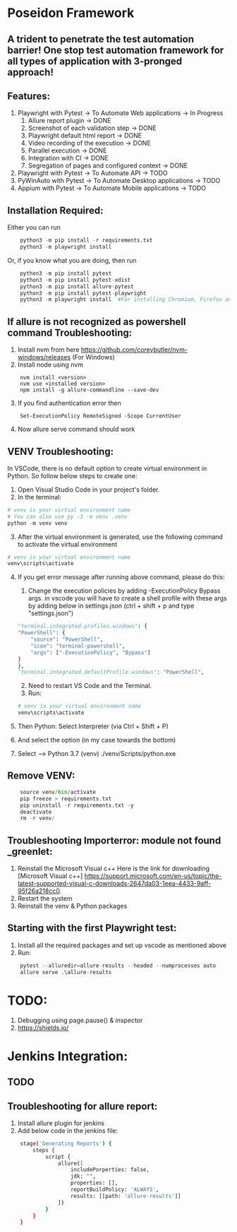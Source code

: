# Poseidon Framework
## A trident to penetrate the test automation barrier! One stop test automation framework for all types of application with 3-pronged approach!

## Features:
1. Playwright with Pytest -> To Automate Web applications -> In Progress
    1. Allure report plugin -> DONE
    2. Screenshot of each validation step -> DONE
    3. Playwright default html report -> DONE
    4. Video recording of the execution -> DONE
    5. Parallel execution -> DONE
    6. Integration with CI -> DONE
    7. Segregation of pages and configured context -> DONE
2. Playwright with Pytest -> To Automate API -> TODO
3. PyWinAuto with Pytest -> To Automate Desktop applications -> TODO
4. Appium with Pytest -> To Automate Mobile applications -> TODO

## Installation Required:
Either you can run 
```python
    python3 -m pip install -r requirements.txt
    python3 -m playwright install
```
Or, if you know what you are doing, then run
```python
    python3 -m pip install pytest
    python3 -m pip install pytest-xdist
    python3 -m pip install allure-pytest
    python3 -m pip install pytest-playwright
    python3 -m playwright install  #For installing Chromium, Firefox and Webkit browsers
```
## If allure is not recognized as powershell command Troubleshooting:
1. Install nvm from here https://github.com/coreybutler/nvm-windows/releases (For Windows)
2. Install node using nvm
```node
    nvm install <version>
    nvm use <installed version>
    npm install -g allure-commandline --save-dev
```
3. If you find authentication error then
```shell
    Set-ExecutionPolicy RemoteSigned -Scope CurrentUser
```
4. Now allure serve command should work

## VENV Troubleshooting:
In VSCode, there is no default option to create virtual environment in Python. So follow below steps to create one:
1. Open Visual Studio Code in your project's folder.
2. In the terminal:
```python
# venv is your virtual environment name
# You can also use py -3 -m venv .venv
python -m venv venv
```
3. After the virtual environment is generated, use the following command to activate the virtual environment
```python
# venv is your virtual environment name
venv\scripts\activate
```
4. If you get error message after running above command, please do this:
    1. Change the execution policies by adding -ExecutionPolicy Bypass args. in vscode you will have to create a shell profile with these args by adding below in settings.json (ctrl + shift + p and type "settings.json")

    ```python
    "terminal.integrated.profiles.windows": {
    "PowerShell": {
        "source": "PowerShell",
        "icon": "terminal-powershell",
        "args": ["-ExecutionPolicy", "Bypass"]
    }
    },
    "terminal.integrated.defaultProfile.windows": "PowerShell",
    ```
    2. Need to restart VS Code and the Terminal.
    3. Run:
    ```python
    # venv is your virtual environment name
    venv\scripts\activate
    ```
5. Then Python: Select Interpreter (via Ctrl + Shift + P)
6. And select the option (in my case towards the bottom)
7. Select --> Python 3.7 (venv) ./venv/Scripts/python.exe

## Remove VENV:
```python
    source venv/bin/activate
    pip freeze > requirements.txt
    pip uninstall -r requirements.txt -y
    deactivate
    rm -r venv/
```

## Troubleshooting Importerror: module not found _greenlet:
1. Reinstall the Microsoft Visual c++
Here is the link for downloading [Microsoft Visual c++] https://support.microsoft.com/en-us/topic/the-latest-supported-visual-c-downloads-2647da03-1eea-4433-9aff-95f26a218cc0.
2. Restart the system
3. Reinstall the venv & Python packages

## Starting with the first Playwright test:
1. Install all the required packages and set up vscode as mentioned above
2. Run:
```python
    pytest --alluredir=allure-results --headed --numprocesses auto
    allure serve .\allure-results
```

# TODO:
1. Debugging using page.pause() & inspector
2. https://shields.io/



# Jenkins Integration:
## TODO

## Troubleshooting for allure report:
1. Install allure plugin for jenkins
2. Add below code in the jenkins file:
```bash
    stage('Generating Reports') {
        steps {
            script {
                allure([
                    includePorperties: false,
                    jdk: '',
                    properties: [],
                    reportBuildPolicy: 'ALWAYS',
                    results: [[path: 'allure-results']]
                ])
            }
        }
    }
```